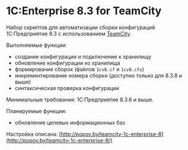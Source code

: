 # 1C:Enterprise 8.3 for TeamCity

Набор скриптов для автоматизации сборки конфигураций 1С:Предприятие 8.3
с использованием [TeamCity](https://www.jetbrains.com/teamcity/).

Выполняемые функции:
* создание конфигурации и подключение к хранилищу
* обновление конфигурации из хранилища
* формирование сборок (файлов `1cv8.cf` и `1cv8.cfu`)
* инкрементирование номера сборки (доступно только для 8.3.8 и выше)
* синтаксическая проверка конфигурации

Минимальные требования: 1С:Предприятие 8.3.6 и выше.

Планируемые функции:
* обновление целевых информационных баз

Настройка описана:  [http://popov.by/teamcity-1c-enterprise-8](http://popov.by/teamcity-1c-enterprise-8/)